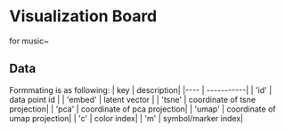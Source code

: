 # Visualization Board
  for music~

## Data 
Formmating is as following:
| key | description|
|---- | -----------|
| 'id'    | data point id |
| 'embed' | latent vector |
| 'tsne'  | coordinate of tsne projection|
| 'pca'   | coordinate of pca projection|
| 'umap'  | coordinate of umap projection|
| 'c'     | color index|
| 'm'     | symbol/marker index|

 
